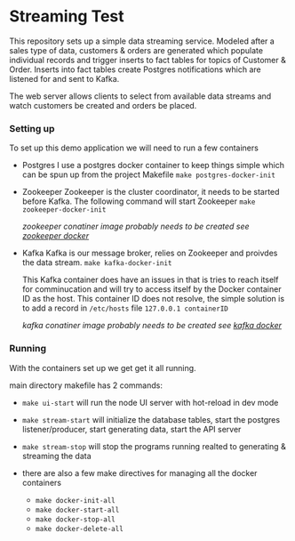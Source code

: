 # Streaming Test

This repository sets up a simple data streaming service. Modeled after a sales type of data, customers & orders are generated which populate individual records and trigger inserts to fact tables for topics of Customer & Order. Inserts into fact tables create Postgres notifications which are listened for and sent to Kafka.

The web server allows clients to select from available data streams and watch customers be created and orders be placed.

### Setting up

To set up this demo application we will need to run a few containers

- Postgres
  I use a postgres docker container to keep things simple which can be spun up from the project Makefile
  `make postgres-docker-init`
- Zookeeper
  Zookeeper is the cluster coordinator, it needs to be started before Kafka. The following command will start Zookeeper
  `make zookeeper-docker-init`

  *zookeeper conatiner image probably needs to be created see [zookeeper docker](https://github.com/khbrendle/docker/tree/master/zookeeper)*
- Kafka
  Kafka is our message broker, relies on Zookeeper and proivdes the data stream.
  `make kafka-docker-init`

  This Kafka container does have an issues in that is tries to reach itself for comminucation and will try to access itself by the Docker container ID as the host. This container ID does not resolve, the simple solution is to add a record in `/etc/hosts` file `127.0.0.1 containerID`

  *kafka conatiner image probably needs to be created see [kafka docker](https://github.com/khbrendle/docker/tree/master/kafka)*

### Running
With the containers set up we get get it all running.

main directory makefile has 2 commands:
  - `make ui-start` will run the node UI server with hot-reload in dev mode

  - `make stream-start` will initialize the database tables, start the postgres listener/producer, start generating data, start the API server

  - `make stream-stop` will stop the programs running realted to generating & streaming the data

  - there are also a few make directives for managing all the docker containers
    - `make docker-init-all`
    - `make docker-start-all`
    - `make docker-stop-all`
    - `make docker-delete-all`
